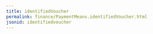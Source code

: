 ```yaml
---
title: identifiedVoucher
permalink: finance/PaymentMeans.identifiedVoucher.html
jsonid: identifiedvoucher
---
```

